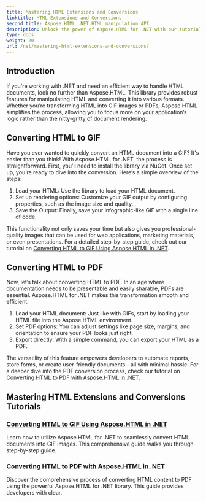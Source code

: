 ```yaml
---
title: Mastering HTML Extensions and Conversions
linktitle: HTML Extensions and Conversions
second_title: Aspose.HTML .NET HTML manipulation API
description: Unlock the power of Aspose.HTML for .NET with our tutorials on converting HTML to GIFs and PDFs. Transform your documents effortlessly.
type: docs
weight: 20
url: /net/mastering-html-extensions-and-conversions/
---
```


## Introduction

If you're working with .NET and need an efficient way to handle HTML documents, look no further than Aspose.HTML. This library provides robust features for manipulating HTML and converting it into various formats. Whether you’re transforming HTML into GIF images or PDFs, Aspose.HTML simplifies the process, allowing you to focus more on your application’s logic rather than the nitty-gritty of document rendering.

## Converting HTML to GIF
Have you ever wanted to quickly convert an HTML document into a GIF? It's easier than you think! With Aspose.HTML for .NET, the process is straightforward. First, you'll need to install the library via NuGet. Once set up, you’re ready to dive into the conversion. Here’s a simple overview of the steps:

1. Load your HTML: Use the library to load your HTML document.
2. Set up rendering options: Customize your GIF output by configuring properties, such as the image size and quality.
3. Save the Output: Finally, save your infographic-like GIF with a single line of code.

This functionality not only saves your time but also gives you professional-quality images that can be used for web applications, marketing materials, or even presentations. For a detailed step-by-step guide, check out our tutorial on [Converting HTML to GIF Using Aspose.HTML in .NET](./converting-html-to-gif/).

## Converting HTML to PDF
Now, let’s talk about converting HTML to PDF. In an age where documentation needs to be presentable and easily sharable, PDFs are essential. Aspose.HTML for .NET makes this transformation smooth and efficient. 

1. Load your HTML document: Just like with GIFs, start by loading your HTML file into the Aspose.HTML environment.
2. Set PDF options: You can adjust settings like page size, margins, and orientation to ensure your PDF looks just right.
3. Export directly: With a simple command, you can export your HTML as a PDF. 

The versatility of this feature empowers developers to automate reports, store forms, or create user-friendly documents—all with minimal hassle. For a deeper dive into the PDF conversion process, check our tutorial on [Converting HTML to PDF with Aspose.HTML in .NET](./converting-html-to-pdf/).

## Mastering HTML Extensions and Conversions Tutorials
### [Converting HTML to GIF Using Aspose.HTML in .NET ](./converting-html-to-gif/)
Learn how to utilize Aspose.HTML for .NET to seamlessly convert HTML documents into GIF images. This comprehensive guide walks you through step-by-step guide.
### [Converting HTML to PDF with Aspose.HTML in .NET](./converting-html-to-pdf/)
Discover the comprehensive process of converting HTML content to PDF using the powerful Aspose.HTML for .NET library. This guide provides developers with clear.